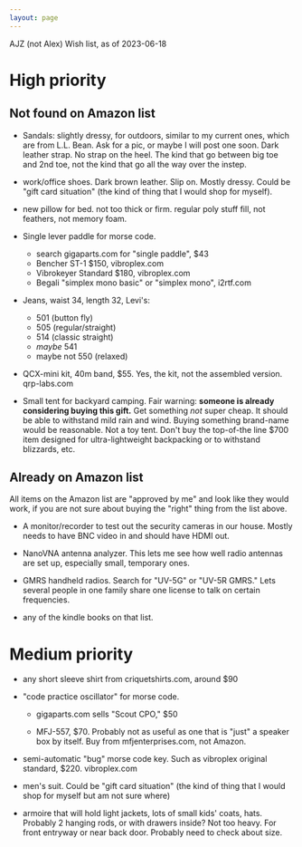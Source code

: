 ```yaml
---
layout: page
---
```


AJZ (not Alex) Wish list, as of 2023-06-18

# High priority

## Not found on Amazon list


- Sandals: slightly dressy, for outdoors, similar to my current ones, which are from L.L. Bean. Ask for a pic, or maybe I will post one soon. 
  Dark leather strap. No strap on the heel. The kind that go between
  big toe and 2nd toe, not the kind that go all the way over the
  instep.

- work/office shoes. Dark brown leather. Slip on. Mostly dressy. Could
  be "gift card situation" (the kind of thing that I would shop for
  myself).

- new pillow for bed. not too thick or firm. regular poly stuff fill,
  not feathers, not memory foam.

- Single lever paddle for morse code.
    - search gigaparts.com for "single paddle", $43
    - Bencher ST-1 $150, vibroplex.com
    - Vibrokeyer Standard $180, vibroplex.com
    - Begali "simplex mono basic" or "simplex mono", i2rtf.com

- Jeans, waist 34, length 32, Levi's:
    - 501 (button fly)
    - 505 (regular/straight)
    - 514 (classic straight)
    - *maybe* 541
    - maybe not 550 (relaxed)


- QCX-mini kit, 40m band, $55. Yes, the kit, not the assembled
  version. qrp-labs.com

- Small tent for backyard camping. Fair warning: **someone is already
considering buying this gift.** Get something *not* super cheap. It
should be able to withstand mild rain and wind. Buying something
brand-name would be reasonable. Not a toy tent. Don't buy the
top-of-the line $700 item designed for ultra-lightweight backpacking
or to withstand blizzards, etc.




## Already on Amazon list

All items on the Amazon list are "approved by me" and look like they
would work, if you are not sure about buying the "right" thing from
the list above.

- A monitor/recorder to test out the security cameras in our house.
  Mostly needs to have BNC video in and should have HDMI out.

- NanoVNA antenna analyzer. This lets me see how well radio antennas
  are set up, especially small, temporary ones.

- GMRS handheld radios. Search for "UV-5G" or "UV-5R GMRS." Lets
  several people in one family share one license to talk on certain
  frequencies.

- any of the kindle books on that list. 




# Medium priority

- any short sleeve shirt from criquetshirts.com, around $90

- "code practice oscillator" for morse code.

    - gigaparts.com sells "Scout CPO," $50

    - MFJ-557, $70. Probably not as useful as one that is "just" a
    speaker box by itself. Buy from mfjenterprises.com, not Amazon.

- semi-automatic "bug" morse code key. Such as vibroplex original
standard, $220. vibroplex.com

- men's suit. Could be "gift card situation" (the kind of thing that I
  would shop for myself but am not sure where)

- armoire that will hold light jackets, lots of small kids' coats,
  hats. Probably 2 hanging rods, or with drawers inside? Not too
  heavy. For front entryway or near back door. Probably need to check about size.
